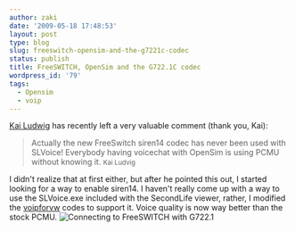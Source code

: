```yaml
---
author: zaki
date: '2009-05-18 17:48:53'
layout: post
type: blog
slug: freeswitch-opensim-and-the-g7221c-codec
status: publish
title: FreeSWITCH, OpenSim and the G722.1C codec
wordpress_id: '79'
tags:
  - Opensim
  - voip
---
```


[Kai Ludwig](http://www.talentraspel.de/) has recently left a very valuable
comment (thank you, Kai):

> Actually the new FreeSwitch siren14 codec has never been used with SLVoice!
> Everybody having voicechat with OpenSim is using PCMU without knowing it.
> <small>Kai Ludvig</small>

I didn't realize that at first either, but after he pointed this out,
I started looking for a way to enable siren14. I haven't really come
up with a way to use the SLVoice.exe included with the SecondLife viewer,
rather, I modified the
[voipforvw](http://github.com/zaki/slvoice) codes to support it.
Voice quality is now way better than the stock PCMU. ![Connecting to
FreeSWITCH with G722.1](/images/voip/freeswitch_g7221c.jpg)


